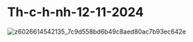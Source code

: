 # Th-c-h-nh-12-11-2024

![z6026614542135_7c9d558bd6b49c8aed80ac7b93ec642e](https://github.com/user-attachments/assets/8d7a906d-cefd-4672-bbe5-3f99be06a418)
